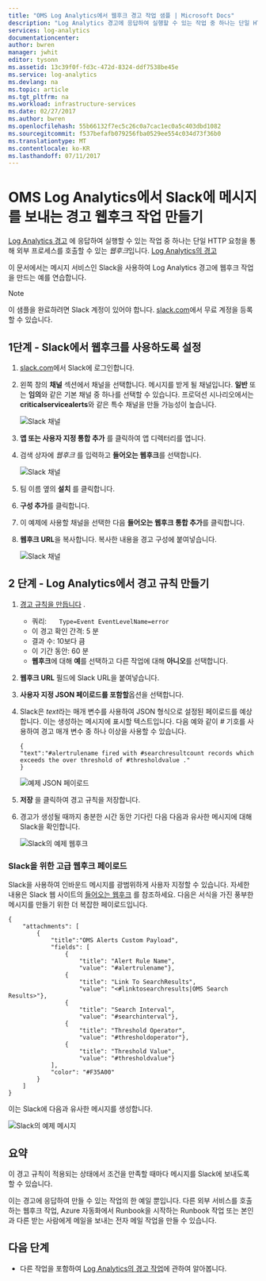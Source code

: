 ```yaml
---
title: "OMS Log Analytics에서 웹후크 경고 작업 샘플 | Microsoft Docs"
description: "Log Analytics 경고에 응답하여 실행할 수 있는 작업 중 하나는 단일 HTTP 요청을 통해 외부 프로세스를 호출할 수 있는 *웹후크*입니다. 이 문서에서는 Slack을 사용하여 Log Analytics 경고에 웹후크 작업을 만드는 예제를 연습합니다."
services: log-analytics
documentationcenter: 
author: bwren
manager: jwhit
editor: tysonn
ms.assetid: 13c39f0f-fd3c-472d-8324-ddf7538be45e
ms.service: log-analytics
ms.devlang: na
ms.topic: article
ms.tgt_pltfrm: na
ms.workload: infrastructure-services
ms.date: 02/27/2017
ms.author: bwren
ms.openlocfilehash: 55b66132f7ec5c26c0a7cac1ec0a5c403dbd1082
ms.sourcegitcommit: f537befafb079256fba0529ee554c034d73f36b0
ms.translationtype: MT
ms.contentlocale: ko-KR
ms.lasthandoff: 07/11/2017
---
```

# <a name="create-an-alert-webhook-action-in-oms-log-analytics-to-send-message-to-slack"></a>OMS Log Analytics에서 Slack에 메시지를 보내는 경고 웹후크 작업 만들기
[Log Analytics 경고](log-analytics-alerts.md) 에 응답하여 실행할 수 있는 작업 중 하나는 단일 HTTP 요청을 통해 외부 프로세스를 호출할 수 있는 *웹후크*입니다.  [Log Analytics의 경고](log-analytics-alerts.md)

이 문서에서는 메시지 서비스인 Slack을 사용하여 Log Analytics 경고에 웹후크 작업을 만드는 예를 연습합니다.

> [!NOTE]
> 이 샘플을 완료하려면 Slack 계정이 있어야 합니다.  [slack.com](http://slack.com)에서 무료 계정을 등록할 수 있습니다.
> 
> 

## <a name="step-1---enable-webhooks-in-slack"></a>1단계 - Slack에서 웹후크를 사용하도록 설정
1. [slack.com](http://slack.com)에서 Slack에 로그인합니다.
2. 왼쪽 창의 **채널** 섹션에서 채널을 선택합니다.  메시지를 받게 될 채널입니다.  **일반** 또는 **임의**와 같은 기본 채널 중 하나를 선택할 수 있습니다.  프로덕션 시나리오에서는 **criticalservicealerts**와 같은 특수 채널을 만들 가능성이 높습니다. <br>
   
   ![Slack 채널](media/log-analytics-alerts-webhooks/oms-webhooks01.png)
3. **앱 또는 사용자 지정 통합 추가** 를 클릭하여 앱 디렉터리를 엽니다.
4. 검색 상자에 *웹후크* 를 입력하고 **들어오는 웹후크**를 선택합니다. <br>
   
   ![Slack 채널](media/log-analytics-alerts-webhooks/oms-webhooks02.png)
5. 팀 이름 옆의 **설치** 를 클릭합니다.
6. **구성 추가**를 클릭합니다.
7. 이 예제에 사용할 채널을 선택한 다음 **들어오는 웹후크 통합 추가**를 클릭합니다.  
8. **웹후크 URL**을 복사합니다.  복사한 내용을 경고 구성에 붙여넣습니다. <br>
   
    ![Slack 채널](media/log-analytics-alerts-webhooks/oms-webhooks05.png)

## <a name="step-2---create-alert-rule-in-log-analytics"></a>2 단계 - Log Analytics에서 경고 규칙 만들기
1. [경고 규칙을 만듭니다](log-analytics-alerts.md) .
   * 쿼리: ```    Type=Event EventLevelName=error ```
   * 이 경고 확인 간격: 5 분
   * 결과 수: 10보다 큼
   * 이 기간 동안: 60 분
   * **웹후크**에 대해 **예**를 선택하고 다른 작업에 대해 **아니오**를 선택합니다.
2. **웹후크 URL** 필드에 Slack URL을 붙여넣습니다.
3. **사용자 지정 JSON 페이로드를 포함할**옵션을 선택합니다.
4. Slack은 *text*라는 매개 변수를 사용하여 JSON 형식으로 설정된 페이로드를 예상합니다.  이는 생성하는 메시지에 표시할 텍스트입니다.  다음 예와 같이 *#* 기호를 사용하여 경고 매개 변수 중 하나 이상을 사용할 수 있습니다.
   
    ```
    {
    "text":"#alertrulename fired with #searchresultcount records which exceeds the over threshold of #thresholdvalue ."
    }
    ```
   
    ![예제 JSON 페이로드](media/log-analytics-alerts-webhooks/oms-webhooks07.png)
5. **저장** 을 클릭하여 경고 규칙을 저장합니다.
6. 경고가 생성될 때까지 충분한 시간 동안 기다린 다음 다음과 유사한 메시지에 대해 Slack을 확인합니다.
   
   ![Slack의 예제 웹후크](media/log-analytics-alerts-webhooks/oms-webhooks08.png)

### <a name="advanced-webhook-payload-for-slack"></a>Slack을 위한 고급 웹후크 페이로드
Slack을 사용하여 인바운드 메시지를 광범위하게 사용자 지정할 수 있습니다. 자세한 내용은 Slack 웹 사이트의 [들어오는 웹후크](https://api.slack.com/incoming-webhooks) 를 참조하세요. 다음은 서식을 가진 풍부한 메시지를 만들기 위한 더 복잡한 페이로드입니다.

    {
        "attachments": [
            {
                "title":"OMS Alerts Custom Payload",
                "fields": [
                    {
                        "title": "Alert Rule Name",
                        "value": "#alertrulename"},
                    {
                        "title": "Link To SearchResults",
                        "value": "<#linktosearchresults|OMS Search Results>"},
                    {
                        "title": "Search Interval",
                        "value": "#searchinterval"},
                    {
                        "title": "Threshold Operator",
                        "value": "#thresholdoperator"},
                    {
                        "title": "Threshold Value",
                        "value": "#thresholdvalue"}
                ],
                "color": "#F35A00"
            }
        ]
    }


이는 Slack에 다음과 유사한 메시지를 생성합니다.

![Slack의 예제 메시지](media/log-analytics-alerts-webhooks/oms-webhooks09.png)

## <a name="summary"></a>요약
이 경고 규칙이 적용되는 상태에서 조건을 만족할 때마다 메시지를 Slack에 보내도록 할 수 있습니다.  

이는 경고에 응답하여 만들 수 있는 작업의 한 예일 뿐입니다.  다른 외부 서비스를 호출하는 웹후크 작업, Azure 자동화에서 Runbook을 시작하는 Runbook 작업 또는 본인과 다른 받는 사람에게 메일을 보내는 전자 메일 작업을 만들 수 있습니다.   

## <a name="next-steps"></a>다음 단계
* 다른 작업을 포함하여 [Log Analytics의 경고 작업](log-analytics-alerts-actions.md)에 관하여 알아봅니다.


